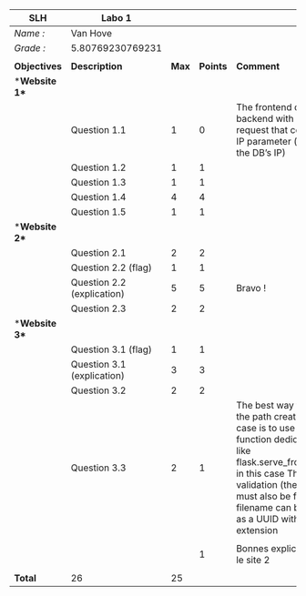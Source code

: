 | **SLH**          | Labo 1                     |         |            |                                                              |
| ---------------- | -------------------------- | ------- | ---------- | ------------------------------------------------------------ |
| *Name :*         | Van Hove                   |         |            |                                                              |
| *Grade :*        | 5.80769230769231           |         |            |                                                              |
|                  |                            |         |            |                                                              |
| **Objectives**   | **Description**            | **Max** | **Points** | **Comment**                                                  |
| ***Website 1\*** |                            |         |            |                                                              |
|                  | Question 1.1               | 1       | 0          | The frontend queries the backend with a POST request that contains an IP parameter (probably the DB’s IP) |
|                  | Question 1.2               | 1       | 1          |                                                              |
|                  | Question 1.3               | 1       | 1          |                                                              |
|                  | Question 1.4               | 4       | 4          |                                                              |
|                  | Question 1.5               | 1       | 1          |                                                              |
| ***Website 2\*** |                            |         |            |                                                              |
|                  | Question 2.1               | 2       | 2          |                                                              |
|                  | Question 2.2 (flag)        | 1       | 1          |                                                              |
|                  | Question 2.2 (explication) | 5       | 5          | Bravo !                                                      |
|                  | Question 2.3               | 2       | 2          |                                                              |
| ***Website 3\*** |                            |         |            |                                                              |
|                  | Question 3.1 (flag)        | 1       | 1          |                                                              |
|                  | Question 3.1 (explication) | 3       | 3          |                                                              |
|                  | Question 3.2               | 2       | 2          |                                                              |
|                  | Question 3.3               | 2       | 1          | The best way to handle the path creation in this case is to use a safe function dedicated to this like  flask.serve_from_directory in this case  The filename validation (the regex) must also be fixed, the filename can be validated as a UUID with an extension |
|                  |                            |         |            |                                                              |
|                  |                            |         | 1          | Bonnes explications pour le site 2                           |
|                  |                            |         |            |                                                              |
| **Total**        | 26                         | 25      |            |                                                              |